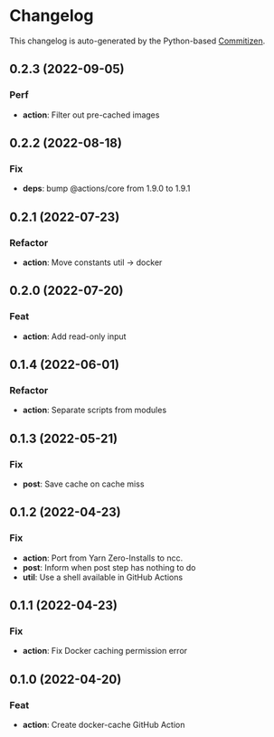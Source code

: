 # Changelog

This changelog is auto-generated by the Python-based
[Commitizen](https://commitizen-tools.github.io/commitizen).

## 0.2.3 (2022-09-05)

### Perf

- **action**: Filter out pre-cached images

## 0.2.2 (2022-08-18)

### Fix

- **deps**: bump @actions/core from 1.9.0 to 1.9.1

## 0.2.1 (2022-07-23)

### Refactor

- **action**: Move constants util -> docker

## 0.2.0 (2022-07-20)

### Feat

- **action**: Add read-only input

## 0.1.4 (2022-06-01)

### Refactor

- **action**: Separate scripts from modules

## 0.1.3 (2022-05-21)

### Fix

- **post**: Save cache on cache miss

## 0.1.2 (2022-04-23)

### Fix

- **action**: Port from Yarn Zero-Installs to ncc.
- **post**: Inform when post step has nothing to do
- **util**: Use a shell available in GitHub Actions

## 0.1.1 (2022-04-23)

### Fix

- **action**: Fix Docker caching permission error

## 0.1.0 (2022-04-20)

### Feat

- **action**: Create docker-cache GitHub Action
